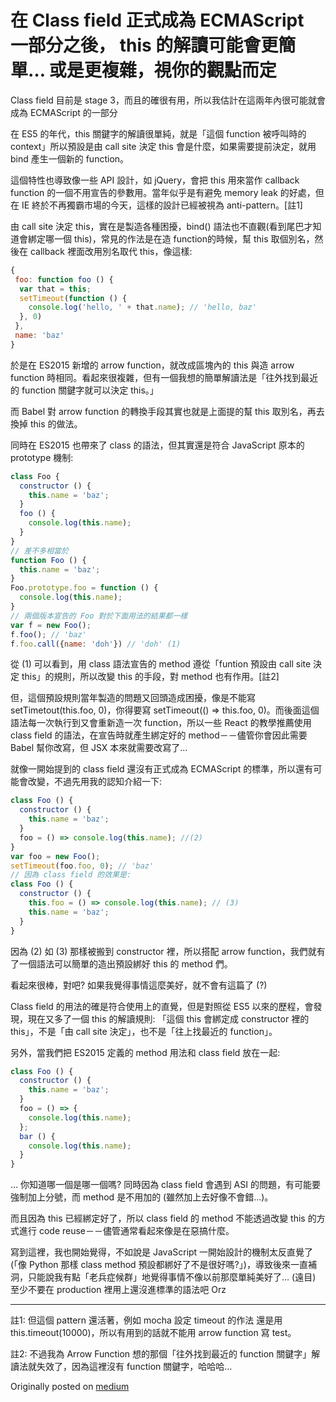 在 Class field 正式成為 ECMAScript 一部分之後， this 的解讀可能會更簡單… 或是更複雜，視你的觀點而定
=====

Class field 目前是 stage 3，而且的確很有用，所以我估計在這兩年內很可能就會成為 ECMAScript 的一部分

在 ES5 的年代，this 關鍵字的解讀很單純，就是「這個 function 被呼叫時的 context」所以預設是由 call site 決定 this 會是什麼，如果需要提前決定，就用 bind 產生一個新的 function。

這個特性也導致像一些 API 設計，如 jQuery，會把 this 用來當作 callback function 的一個不用宣告的參數用。當年似乎是有避免 memory leak 的好處，但在 IE 終於不再獨霸市場的今天，這樣的設計已經被視為 anti-pattern。[註1]

由 call site 決定 this，實在是製造各種困擾，bind() 語法也不直觀(看到尾巴才知道會綁定哪一個 this)，常見的作法是在造 function的時候，幫 this 取個別名，然後在 callback 裡面改用別名取代 this，像這樣:

```js
{
 foo: function foo () {
  var that = this;
  setTimeout(function () {
    console.log('hello, ' + that.name); // 'hello, baz'
  }, 0)
 },
 name: 'baz'
}
```

於是在 ES2015 新增的 arrow function，就改成區塊內的 this 與造 arrow function 時相同。看起來很複雜，但有一個我想的簡單解讀法是「往外找到最近的 function 關鍵字就可以決定 this。」

而 Babel 對 arrow function 的轉換手段其實也就是上面提的幫 this 取別名，再去換掉 this 的做法。

同時在 ES2015 也帶來了 class 的語法，但其實還是符合 JavaScript 原本的 prototype 機制:

```js
class Foo {
  constructor () {
    this.name = 'baz';
  }
  foo () {
    console.log(this.name);
  }
}
// 差不多相當於
function Foo () {
  this.name = 'baz';
}
Foo.prototype.foo = function () {
  console.log(this.name);
}
// 兩個版本宣告的 Foo 對於下面用法的結果都一樣
var f = new Foo();
f.foo(); // 'baz'
f.foo.call({name: 'doh'}) // 'doh' (1)
```

從 (1) 可以看到，用 class 語法宣告的 method 遵從「funtion 預設由 call site 決定 this」的規則，所以改變 this 的手段，對 method 也有作用。[註2]

但，這個預設規則當年製造的問題又回頭造成困擾，像是不能寫 setTimetout(this.foo, 0)，你得要寫 setTimeout(() => this.foo, 0)。而後面這個語法每一次執行到又會重新造一次 function，所以一些 React 的教學推薦使用 class field 的語法，在宣告時就產生綁定好的 method－－儘管你會因此需要 Babel 幫你改寫，但 JSX 本來就需要改寫了…

就像一開始提到的 class field 還沒有正式成為 ECMAScript 的標準，所以還有可能會改變，不過先用我的認知介紹一下:
```js
class Foo () {
  constructor () {
    this.name = 'baz';
  }
  foo = () => console.log(this.name); //(2)
}
var foo = new Foo();
setTimeout(foo.foo, 0); // 'baz'
// 因為 class field 的效果是:
class Foo () {
  constructor () {
    this.foo = () => console.log(this.name); // (3)
    this.name = 'baz';
  }
}
```
因為 (2) 如 (3) 那樣被搬到 constructor 裡，所以搭配 arrow function，我們就有了一個語法可以簡單的造出預設綁好 this 的 method 們。

看起來很棒，對吧? 如果我覺得事情這麼美好，就不會有這篇了 (?)

Class field 的用法的確是符合使用上的直覺，但是對照從 ES5 以來的歷程，會發現，現在又多了一個 this 的解讀規則: 「這個 this 會綁定成 constructor 裡的 this」，不是「由 call site 決定」，也不是「往上找最近的 function」。

另外，當我們把 ES2015 定義的 method 用法和 class field 放在一起:
```js
class Foo () {
  constructor () {
    this.name = 'baz';
  }
  foo = () => {
    console.log(this.name);
  };
  bar () {
    console.log(this.name);
  }
}
```

… 你知道哪一個是哪一個嗎? 同時因為 class field 會遇到 ASI 的問題，有可能要強制加上分號，而 method 是不用加的 (雖然加上去好像不會錯…)。

而且因為 this 已經綁定好了，所以 class field 的 method 不能透過改變 this 的方式進行 code reuse－－儘管通常看起來像是在惡搞什麼。

寫到這裡，我也開始覺得，不如說是 JavaScript 一開始設計的機制太反直覺了 (「像 Python 那樣 class method 預設都綁好了不是很好嗎?」)，導致後來一直補洞，只能說我有點「老兵症候群」地覺得事情不像以前那麼單純美好了… (遠目) 至少不要在 production 裡用上還沒進標準的語法吧 Orz

---

註1: 但這個 pattern 還活著，例如 mocha 設定 timeout 的作法 還是用 this.timeout(10000)，所以有用到的話就不能用 arrow function 寫 test。

註2: 不過我為 Arrow Function 想的那個「往外找到最近的 function 關鍵字」解讀法就失效了，因為這裡沒有 function 關鍵字，哈哈哈…

Originally posted on [medium](https://medium.com/@redeyes2015/%E5%9C%A8-class-field-%E6%AD%A3%E5%BC%8F%E6%88%90%E7%82%BA-ecmascript-%E4%B8%80%E9%83%A8%E5%88%86%E4%B9%8B%E5%BE%8C-this-%E7%9A%84%E8%A7%A3%E8%AE%80%E5%8F%AF%E8%83%BD%E6%9C%83%E6%9B%B4%E7%B0%A1%E5%96%AE-%E6%88%96%E6%98%AF%E6%9B%B4%E8%A4%87%E9%9B%9C-%E8%A6%96%E4%BD%A0%E7%9A%84%E8%A7%80%E9%BB%9E%E8%80%8C%E5%AE%9A-abeadfb0b4b9)
